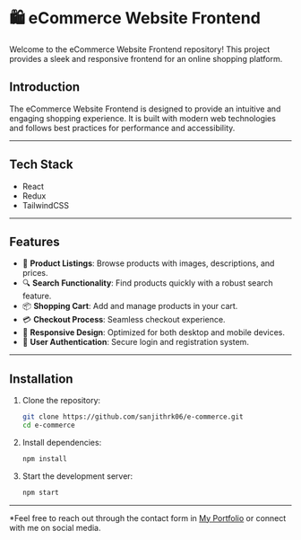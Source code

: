 # 🛍️ eCommerce Website Frontend

Welcome to the eCommerce Website Frontend repository! This project provides a sleek and responsive frontend for an online shopping platform.

## Introduction

The eCommerce Website Frontend is designed to provide an intuitive and engaging shopping experience. It is built with modern web technologies and follows best practices for performance and accessibility.

---
## Tech Stack

- React
- Redux
- TailwindCSS

---
## Features

- 🛒 **Product Listings**: Browse products with images, descriptions, and prices.
- 🔍 **Search Functionality**: Find products quickly with a robust search feature.
- 📦 **Shopping Cart**: Add and manage products in your cart.
- 💳 **Checkout Process**: Seamless checkout experience.
- 📱 **Responsive Design**: Optimized for both desktop and mobile devices.
- 🔐 **User Authentication**: Secure login and registration system.

---
## Installation

1. Clone the repository:
   ```bash
   git clone https://github.com/sanjithrk06/e-commerce.git
   cd e-commerce
   ```

2. Install dependencies:
    ```bash
    npm install
    ```

3. Start the development server:
    ```bash
    npm start
    ```

---
*Feel free to reach out through the contact form in [My Portfolio](https://sanjith-portfolio.netlify.app/) or connect with me on social media.
